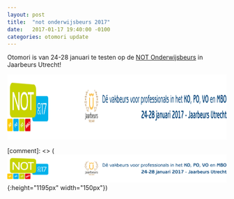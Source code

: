 ```yaml
---
layout: post
title:  "not onderwijsbeurs 2017"
date:   2017-01-17 19:40:00 -0100
categories: otomori update
---
```


Otomori is van 24-28 januari te testen op de <a href="http://www.not-online.nl/nl-NL/Bezoeker.aspx?gclid=CPjByr_rydECFRa3GwodK9kGPg" target="_blank">NOT Onderwijsbeurs</a> in Jaarbeurs Utrecht!

<a href="http://www.not-online.nl/nl-NL/Bezoeker.aspx?gclid=CPjByr_rydECFRa3GwodK9kGPg" target="_blank">
<img border="0" alt="Harmless" src="/NOT.png" width="1195" height="150">
</a>

[comment]: <> (![NOT](/NOT.png){:height="1195px" width="150px"})